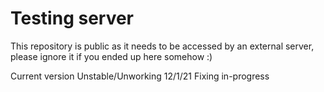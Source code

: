 # Testing server
This repository is public as it needs to be accessed by an external server, please ignore it if you ended up here somehow :)

Current version Unstable/Unworking 12/1/21
Fixing in-progress